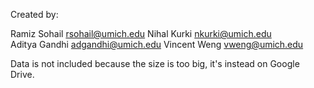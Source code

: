 Created by:

Ramiz Sohail	rsohail@umich.edu			      Nihal Kurki		nkurki@umich.edu 	    
Aditya Gandhi		adgandhi@umich.edu        Vincent Weng		vweng@umich.edu
	    		    		  
Data is not included because the size is too big, it's instead on Google Drive.

